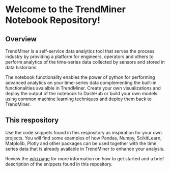 # Welcome to the TrendMiner Notebook Repository!

## Overview
TrendMiner is a self-service data analytics tool that serves the process industry by providing a platform for engineers, operators and others to perform analytics of the time-series data collected by sensors and stored in data historians.

The notebook functionality enables the power of python for performing advanced analytics on your time-series data complementing the built-in functionalities avaialble in TrendMiner. Create your own visualizations and deploy the output of the notebook to DashHub or build your own models using common machine learning techniques and deploy them back to TrendMiner.

## This respository
Use the code snippets found in this respository as inspiration for your own projects. You will find some examples
of how Pandas, Numpy, ScikitLearn, Matplolib, Plotly and other packages can be used together with the time series data that
is already available in TrendMiner to enhance your analysis.

Review the [wiki page](https://github.com/TrendMiner/notebooks/wiki) for more information on how to get started and a brief description of the snippets found in this repository.
